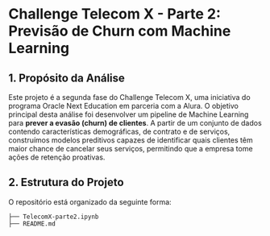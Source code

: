 
# Challenge Telecom X - Parte 2: Previsão de Churn com Machine Learning

## 1. Propósito da Análise

Este projeto é a segunda fase do Challenge Telecom X, uma iniciativa do programa Oracle Next Education em parceria com a Alura. O objetivo principal desta análise foi desenvolver um pipeline de Machine Learning para **prever a evasão (churn) de clientes**. A partir de um conjunto de dados contendo características demográficas, de contrato e de serviços, construímos modelos preditivos capazes de identificar quais clientes têm maior chance de cancelar seus serviços, permitindo que a empresa tome ações de retenção proativas.

## 2. Estrutura do Projeto

O repositório está organizado da seguinte forma:

```
├── TelecomX-parte2.ipynb
├── README.md
```
